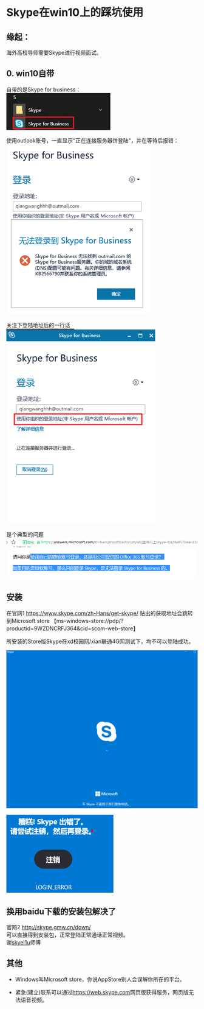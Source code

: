 # Skype在win10上的踩坑使用


## 缘起：
海外高校导师需要Skype进行视频面试。




## 0. win10自带
自带的是Skype for business：  
![](skype-for-business.png)


使用outlook账号，一直显示"正在连接服务器饼登陆"，并在等待后报错：  
![](skype-for-business-error.png)

关注下登陆地址后的一行话
![](skype-for-business-need-organization.png)

是个典型的问题
![](skype-for-business-need-organization1.png)




## 安装

在官网1 <https://www.skype.com/zh-Hans/get-skype/> 贴出的获取地址会跳转到Microsoft store 【ms-windows-store://pdp/?productid=9WZDNCRFJ364&cid=scom-web-store】

所安装的Store版Skype在xd校园网/xian联通4G网测试下，均不可以登陆成功。

![](skype-store-round.png)

![](skype-store-error.png)



## 换用baidu下载的安装包解决了

官网2 <http://skype.gmw.cn/down/>  
可以直接得到安装包，正常登陆正常通话正常视频。  
谢[skyel1u](http://skyel1u.github.io)师傅





## 其他
- Windows叫Microsoft store，你说AppStore别人会误解你所在的平台。

- 紧急(建立)联系可以通过<https://web.skype.com>网页版获得服务，网页版无法语音视频。